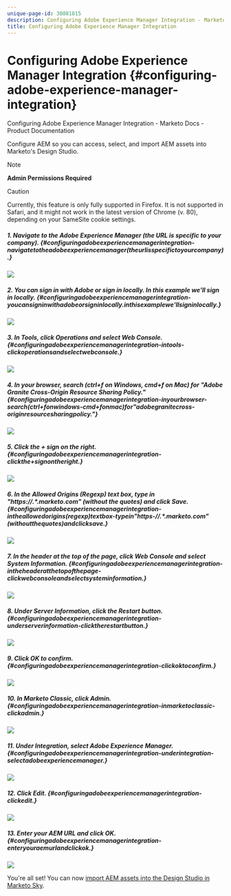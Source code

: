 ```yaml
---
unique-page-id: 30081815
description: Configuring Adobe Experience Manager Integration - Marketo Docs - Product Documentation
title: Configuring Adobe Experience Manager Integration
---
```


# Configuring Adobe Experience Manager Integration {#configuring-adobe-experience-manager-integration}

Configuring Adobe Experience Manager Integration - Marketo Docs - Product Documentation

Configure AEM so you can access, select, and import AEM assets into Marketo's Design Studio.

>[!NOTE]
>
>**Admin Permissions Required**

>[!CAUTION]
>
>Currently, this feature is only fully supported in Firefox. It is not supported in Safari, and it might not work in the latest version of Chrome (v. 80), depending on your SameSite cookie settings.

##### 1. Navigate to the Adobe Experience Manager (the URL is specific to your company). {#configuringadobeexperiencemanagerintegration-navigatetotheadobeexperiencemanager(theurlisspecifictoyourcompany).}

![](assets/one.png)

##### 2. You can sign in with Adobe or sign in locally. In this example we'll sign in locally. {#configuringadobeexperiencemanagerintegration-youcansigninwithadobeorsigninlocally.inthisexamplewe'llsigninlocally.}

![](assets/two.png)

##### 3. In Tools, click Operations and select Web Console. {#configuringadobeexperiencemanagerintegration-intools-clickoperationsandselectwebconsole.}

![](assets/2a.png)

##### 4. In your browser, search (ctrl+f on Windows, cmd+f on Mac) for "Adobe Granite Cross-Origin Resource Sharing Policy." {#configuringadobeexperiencemanagerintegration-inyourbrowser-search(ctrl+fonwindows-cmd+fonmac)for"adobegranitecross-originresourcesharingpolicy."}

![](assets/three.png)

##### 5. Click the + sign on the right. {#configuringadobeexperiencemanagerintegration-clickthe+signontheright.}

![](assets/four.png)

##### 6. In the Allowed Origins (Regexp) text box, type in "https://.&#42;\.marketo\.com" (without the quotes) and click Save. {#configuringadobeexperiencemanagerintegration-intheallowedorigins(regexp)textbox-typein"https-//.*\.marketo\.com"(withoutthequotes)andclicksave.}

![](assets/five-psd.png)

##### 7. In the header at the top of the page, click Web Console and select System Information. {#configuringadobeexperiencemanagerintegration-intheheaderatthetopofthepage-clickwebconsoleandselectsysteminformation.}

![](assets/six.png)

##### 8. Under Server Information, click the Restart button. {#configuringadobeexperiencemanagerintegration-underserverinformation-clicktherestartbutton.}

![](assets/seven.png)

##### 9. Click OK to confirm. {#configuringadobeexperiencemanagerintegration-clickoktoconfirm.}

![](assets/eight.png)

##### 10. In Marketo Classic, click Admin. {#configuringadobeexperiencemanagerintegration-inmarketoclassic-clickadmin.}

![](assets/nine.png)

##### 11. Under Integration, select Adobe Experience Manager. {#configuringadobeexperiencemanagerintegration-underintegration-selectadobeexperiencemanager.}

![](assets/ten.png)

##### 12. Click Edit. {#configuringadobeexperiencemanagerintegration-clickedit.}

![](assets/eleven.png)

##### 13. Enter your AEM URL and click OK. {#configuringadobeexperiencemanagerintegration-enteryouraemurlandclickok.}

![](assets/twelve.png)

You're all set! You can now [import AEM assets into the Design Studio in Marketo Sky](http://help.marketo.com/hc/en-us/articles/360036765993).
